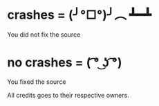 # crashes    = (╯°□°)╯︵ ┻━┻
  You did not fix the source
# no crashes = ( ͡° ͜ʖ ͡°)
  You fixed the source
  
  All credits goes to their respective owners.
